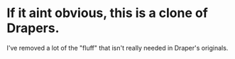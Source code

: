 # If it aint obvious, this is a clone of Drapers.

I've removed a lot of the "fluff" that isn't really needed in Draper's originals.
